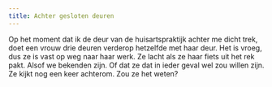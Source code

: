 ```yaml
---
title: Achter gesloten deuren
---
```

Op het moment dat ik de deur van de huisartspraktijk achter me dicht trek, doet een vrouw drie deuren verderop hetzelfde met haar deur. Het is vroeg, dus ze is vast op weg naar haar werk. Ze lacht als ze haar fiets uit het rek pakt. Alsof we bekenden zijn. Of dat ze dat in ieder geval wel zou willen zijn. Ze kijkt nog een keer achterom. Zou ze het weten?
